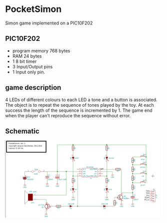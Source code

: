 # PocketSimon

Simon game implemented on a PIC10F202

## PIC10F202
*	program memory 768 bytes 
*   RAM 24 bytes
*   1 8 bit timer
*   3 Input/Output pins
*   1 Input only pin.

## game description

  4 LEDs of different colours to each LED a tone and a button is associated. The object is to repeat the sequence of tones played by the 
  toy. At each success the length of the sequence is incremented by 1. The game end when the player can't reproduce the sequence without error.
  
## Schematic  
![schematic](/KiCAD/schematic.png)
